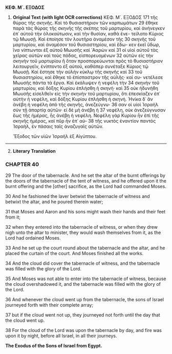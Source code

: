 **ΚΕΦ. Μ΄. ΕΞΟΔΟΣ**

1.  **Original Text (with light OCR corrections)**
    ΚΕΦ. Μ΄. ΕΞΟΔΟΣ 171
    τῆς θύρας τῆς σκηνῆς. Καὶ τὸ θυσιαστήριον τῶν καρπωμάτων 29
    ἔθηκε παρὰ τὰς θύρας τῆς σκηνῆς τῆς σκέπης τοῦ μαρτυρίου, καὶ
    ἀνήνεγκεν ἐπ᾿ αὐτοῦ τὴν ὁλοκαύτωσιν, καὶ τὴν θυσίαν, καθὰ ἐνε-
    τείλατο Κύριος τῷ Μωυσῇ. Καὶ ἐποίησε τὸν λουτῆρα ἀναμέσον τῆς 30
    σκηνῆς τοῦ μαρτυρίου, καὶ ἀναμέσον τοῦ θυσιαστηρίου, καὶ ἔδω-
    κεν ἐκεῖ ὕδωρ, ἵνα νίπτωνται ἐξ αὐτοῦ Μωυσῆς καὶ ᾿Ααρὼν καὶ 31
    οἱ υἱοὶ αὐτοῦ τὰς χεῖρας αὑτῶν καὶ τοὺς πόδας, εἰσπορευομένων 32
    αὐτῶν εἰς τὴν σκηνὴν τοῦ μαρτυρίου ἢ ὅταν προσπορεύωνται πρὸς
    τὸ θυσιαστήριον λειτουργεῖν, ἐνίπτοντο ἐξ αὐτοῦ, καθάπερ συνέταξε
    Κύριος τῷ Μωυσῇ. Καὶ ἔστησε τὴν αὐλὴν κύκλῳ τῆς σκηνῆς καὶ 33
    τοῦ θυσιαστηρίου, καὶ ἔθηκε τὸ ἐπίσπαστρον τῆς αὐλῆς· καὶ συ-
    νετέλεσε Μωυσῆς πάντα τὰ ἔργα. Καὶ ἐκάλυψεν ἡ νεφέλη τὴν 34
    σκηνὴν τοῦ μαρτυρίου, καὶ δόξης Κυρίου ἐπλήσθη ἡ σκηνή· καὶ 35
    οὐκ ἠδυνήθη Μωυσῆς εἰσελθεῖν εἰς τὴν σκηνὴν τοῦ μαρτυρίου, ὅτι
    ἐπεσκίαζεν ἐπ᾿ αὐτὴν ἡ νεφέλη, καὶ δόξης Κυρίου ἐπλήσθη ἡ
    σκηνή. Ἡνίκα δ᾿ ἂν ἀνέβη ἡ νεφέλη ἀπὸ τῆς σκηνῆς, ἀνεζεύγνυ- 36
    σαν οἱ υἱοὶ Ἰσραὴλ σὺν τῇ ἀπαρτίᾳ αὑτῶν· εἰ δὲ μὴ ἀνέβη ἡ 37
    νεφέλη, οὐκ ἀνεζεύγνυσαν ἕως τῆς ἡμέρας, ἧς ἀνέβη ἡ νεφέλη.
    Νεφέλη γὰρ Κυρίου ἦν ἐπὶ τῆς σκηνῆς ἡμέρας, καὶ πῦρ ἦν ἐπ᾿ αὐ- 38
    τῆς νυκτὸς ἐναντίον παντὸς Ἰσραὴλ, ἐν πάσαις ταῖς ἀναζυγαῖς αὐτῶν.

    Ἔξοδος τῶν υἱῶν Ἰσραὴλ ἐξ Αἰγύπτου.

---

2.  **Literary Translation**

### CHAPTER 40

29 The door of the tabernacle. And he set the altar of the burnt offerings by the doors of the tabernacle of the tent of witness, and he offered upon it the burnt offering and the [other] sacrifice, as the Lord had commanded Moses.

30 And he fashioned the laver betwixt the tabernacle of witness and betwixt the altar, and he poured therein water;

31 that Moses and Aaron and his sons might wash their hands and their feet from it;

32 when they entered into the tabernacle of witness, or when they drew nigh unto the altar to minister, they would wash themselves from it, as the Lord had ordained Moses.

33 And he set up the court round about the tabernacle and the altar, and he placed the curtain of the court. And Moses finished all the works.

34 And the cloud did cover the tabernacle of witness, and the tabernacle was filled with the glory of the Lord.

35 And Moses was not able to enter into the tabernacle of witness, because the cloud overshadowed it, and the tabernacle was filled with the glory of the Lord.

36 And whenever the cloud went up from the tabernacle, the sons of Israel journeyed forth with their complete array;

37 but if the cloud went not up, they journeyed not forth until the day that the cloud went up.

38 For the cloud of the Lord was upon the tabernacle by day, and fire was upon it by night, before all Israel, in all their journeys.

**The Exodus of the Sons of Israel from Egypt.**